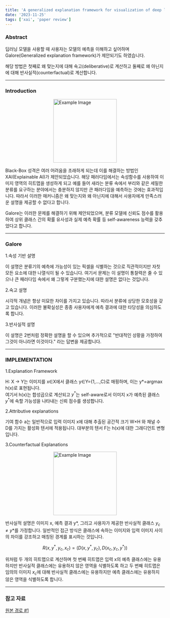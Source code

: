 ```yaml
---
title: 'A generalized explanation framework for visualization of deep learning model predictions'
date: '2023-11-25'
tags: ['xai', 'paper review']
---
```


### Abstract

딥러닝 모델을 사용할 때 사용자는 모델의 예측을 이해하고 싶어하며 Galore(Generalized explanation framework)가 제안되기도 하였습니다.

해당 방법은 첫째로 왜 맞는지에 대해 숙고(deliberative)로 계산하고 둘째로 왜 아닌지에 대해 반사실적(counterfactual)로 계산합니다.

---

### Introduction

<img src="https://velog.velcdn.com/images/ski06043/post/23e7fa2c-92a0-4e61-a09c-59f55ad80f41/image.png" alt="Example Image" style="display: block; margin: 0 auto; height:200;" />

Black-Box 성격은 여러 어려움을 초래하게 되는데 이를 해결하는 방법인 XAI(Explainable AI)가 제안되었습니다. 해당 패러다임에서는 속성함수를 사용하여 이미지 영역의 히트맵을 생성하게 되고 예를 들어 새라는 분류 속에서 부리와 같은 세밀한 분류를 요구하는 분야에서는 충분하지 않지만 큰 패러다임을 예측하는 것에는 효과적입니다. 따라서 이러한 매커니즘은 왜 맞는지와 왜 아닌지에 대해서 사용자에게 만족스러운 설명을 제공할 수 없다고 합니다.

Galore는 이러한 문제를 해결하기 위해 제안되었으며, 분류 모델에 신뢰도 점수를 활용하여 상위 클래스 간의 확률 유사성과 실제 예측 확률 등 self-awareness 능력을 갖추었다고 합니다.

---

### Galore

1.속성 기반 설명

이 설명은 분류기의 예측에 가능성이 있는 픽셀을 식별하는 것으로 직관적이지만 자칫 모든 요소에 대한 나열식이 될 수 있습니다. 여기서 문제는 이 설명이 통찰력은 줄 수 있으나 큰 패러다임 속에서 왜 그렇게 구분했는지에 대한 설명은 없다는 것입니다.

2.숙고 설명

시각적 개념은 항상 미묘한 차이를 가지고 있습니다. 따라서 분류에 상당한 모호성을 갖고 있습니다. 이러한 불확실성은 종종 사용자에게 예측 결과에 대한 타당성을 의심하도록 합니다.

3.반사실적 설명

이 설명은 2번처럼 정확한 설명을 할 수 있으며 추가적으로 "반대적인 상황을 가정하여 그것이 아니라면 이것이다." 라는 답변을 제공합니다.

---

### IMPLEMENTATION

1.Explanation Framework

H: X → Y는 이미지를 x∈X에서 클래스 y∈Y={1,…,C}로 매핑하며, 이는 y*=argmax h(x)로 표현됩니다.  
여기서 h(x)는 합성곱으로 계산되고 $y^*$는 self-aware로서 이미지 x가 예측된 클래스 $y^*$에 속할 가능성을 나타내는 신뢰 점수를 생성합니다.

2.Attributive explanations

기여 함수 a는 일반적으로 입력 이미지 x에 대해 추출된 공간적 크기 W×H 와 채널 수 D를 가지는 활성화 텐서에 적용됩니다. 대부분의 텐서 F는 h(x)에 대한 그래디언트 변형입니다.

3.Counterfactual Explanations

<img src="https://velog.velcdn.com/images/ski06043/post/c6aa5505-e9b0-4da7-8218-ddf90b1f6620/image.png" alt="Example Image" style="display: block; margin: 0 auto; height:200;" />

반사실적 설명은 이미지 x, 예측 결과 y*, 그리고 사용자가 제공한 반사실적 클래스 $y_c ≠ y*$를 가정합니다. 일반적인 접근 방식은 클래스에 속하는 이미지와 입력 이미지 사이의 차이를 강조하고 매칭된 경계를 표시하는 것입니다.

$$
R(x, y^*, y_c, x_c) = (D(x, y^*, y_c), D(x_c, y_c, y^*))
$$

위처럼 두 개의 히트맵으로 계산하며 첫 번째 히트맵은 입력 x의 예측 클래스에는 유용하지만 반사실적 클래스에는 유용하지 않은 영역을 식별하도록 하고 두 번째 히트맵은 임의의 이미지 $x_c$에 대해 반사실적 클래스에는 유용하지만 예측 클래스에는 유용하지 않은 영역을 식별하도록 합니다.

---

### 참고 자료

[원본 경로 #1](https://ieeexplore.ieee.org/document/10034989)
